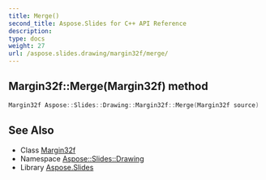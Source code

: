 ```yaml
---
title: Merge()
second_title: Aspose.Slides for C++ API Reference
description: 
type: docs
weight: 27
url: /aspose.slides.drawing/margin32f/merge/
---
```

## Margin32f::Merge(Margin32f) method




```cpp
Margin32f Aspose::Slides::Drawing::Margin32f::Merge(Margin32f source)
```

## See Also

* Class [Margin32f](../)
* Namespace [Aspose::Slides::Drawing](../../)
* Library [Aspose.Slides](../../../)
